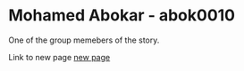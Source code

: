 # Mohamed Abokar - abok0010
One of the group memebers of the story.

Link to new page [new page](newpage.md)